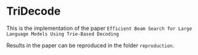# TriDecode

This is the implementation of the paper `Efficient Beam Search for Large Language Models
Using Trie-Based Decoding`

Results in the paper can be reproduced in the folder `reproduction`.
